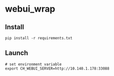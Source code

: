 # webui_wrap

## Install

```shell
pip install -r requirements.txt
```

## Launch

```shell
# set environment variable
export CH_WEBUI_SERVER=http://10.140.1.178:33088
```

